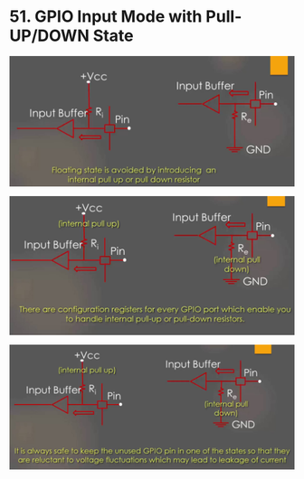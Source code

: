 # 51. GPIO Input Mode with Pull-UP/DOWN State



![01](https://github.com/knightsummon/Mastering-Microcontroller-and-Embedded-Driver-Development/blob/main/14.%20GPIO%20must%20knows/51.%20GPIO%20Input%20Mode%20with%20Pull-UPDOWN%20State.assets/01.jpg)

![02](https://github.com/knightsummon/Mastering-Microcontroller-and-Embedded-Driver-Development/blob/main/14.%20GPIO%20must%20knows/51.%20GPIO%20Input%20Mode%20with%20Pull-UPDOWN%20State.assets/02.jpg)

![03](https://github.com/knightsummon/Mastering-Microcontroller-and-Embedded-Driver-Development/blob/main/14.%20GPIO%20must%20knows/51.%20GPIO%20Input%20Mode%20with%20Pull-UPDOWN%20State.assets/03.jpg)
